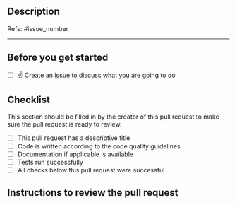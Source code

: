 <!--
    Thank you for contributing to our project!

    Please do not delete this text completely, but read the text below and keep
    items that seem relevant. If in doubt, just keep everything and add your
    own text at the top, a reviewer will update the checklist for you.

    While the checklist is intended to be filled in by the
    reviewers, it is the responsibility of the author of the pull request to make
    sure all items on it are properly implemented.
-->

## Description

<!--
    Please describe your changes here, especially focusing on why this pull request makes licenseguard better and what problem it solves.

    Before you start, please read our contribution guidelines: https://github.com/tortellini-tools/action/blob/main/CONTRIBUTING.md

    Please fill in the GitHub issue that is closed by this pull request, e.g. Refs #1903
-->

Refs: #issue_number

* * *

## Before you get started

<!--
    Please discuss your idea with the development team before getting started,
    to avoid disappointment or unnecessary work later. The way to do this is
    to open a new issue on GitHub.
-->

- [ ] [☝ Create an issue](https://github.com/tortellini-tools/action/issues/new/choose) to discuss what you are going to do

## Checklist

This section should be filled in by the creator of this pull request to make sure the pull request is ready to review.

- [ ] This pull request has a descriptive title
- [ ] Code is written according to the code quality guidelines
- [ ] Documentation if applicable is available
- [ ] Tests run successfully
- [ ] All checks below this pull request were successful

## Instructions to review the pull request

<!--
   Please describe how to test and what the expected behavior is.
-->
